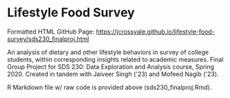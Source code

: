 # Lifestyle Food Survey
Formatted HTML GitHub Page: https://jcrossyale.github.io/lifestyle-food-survey/sds230_finalproj.html

An analysis of dietary and other lifestyle behaviors in survey of college students, within corresponding insights related to academic measures. Final Group Project for SDS 230: Data Exploration and Analysis course, Spring 2020. Created in tandem with Jaiveer Singh ('23) and Mofeed Nagib ('23).

R Markdown file w/ raw code is provided above (sds230_finalproj.Rmd).

